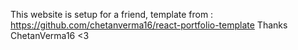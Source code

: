 This website is setup for a friend, template from : https://github.com/chetanverma16/react-portfolio-template
Thanks ChetanVerma16
<3